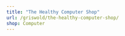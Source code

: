 ```yaml
---
title: "The Healthy Computer Shop"
url: /griswold/the-healthy-computer-shop/
shop: Computer
---
```

